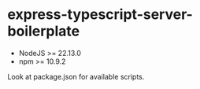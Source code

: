 # express-typescript-server-boilerplate

- NodeJS >= 22.13.0
- npm >= 10.9.2

Look at package.json for available scripts.
